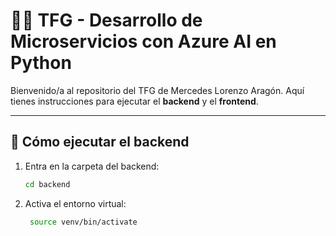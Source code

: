 # 🧑‍💻 TFG - Desarrollo de Microservicios con Azure AI en Python

Bienvenido/a al repositorio del TFG de Mercedes Lorenzo Aragón. Aquí tienes instrucciones para ejecutar el **backend** y el **frontend**.

---

## 🚀 Cómo ejecutar el backend

1. Entra en la carpeta del backend:

   ```bash
   cd backend
   ```

2. Activa el entorno virtual:

   ```bash
    source venv/bin/activate
   ```
